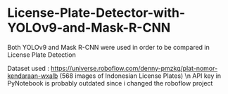 # License-Plate-Detector-with-YOLOv9-and-Mask-R-CNN
Both YOLOv9 and Mask R-CNN were used in order to be compared in License Plate Detection

Dataset used : https://universe.roboflow.com/denny-pmzkg/plat-nomor-kendaraan-wxalb (568 images of Indonesian License Plates)
\n
API key in PyNotebook is probably outdated since i changed the roboflow project


